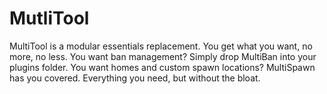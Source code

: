 MutliTool
=======

MultiTool is a modular essentials replacement. You get what you want, no more, no less. You want ban management? Simply drop MultiBan into your plugins folder. You want homes and custom spawn locations? MultiSpawn has you covered. Everything you need, but without the bloat.